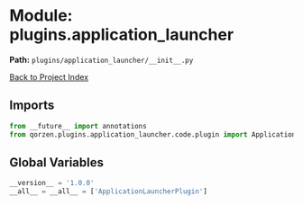 # Module: plugins.application_launcher

**Path:** `plugins/application_launcher/__init__.py`

[Back to Project Index](../../../index.md)

## Imports
```python
from __future__ import annotations
from qorzen.plugins.application_launcher.code.plugin import ApplicationLauncherPlugin
```

## Global Variables
```python
__version__ = '1.0.0'
__all__ = __all__ = ['ApplicationLauncherPlugin']
```
